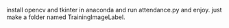 install opencv and tkinter in anaconda and run attendance.py and enjoy.
just make a folder named TrainingImageLabel.
